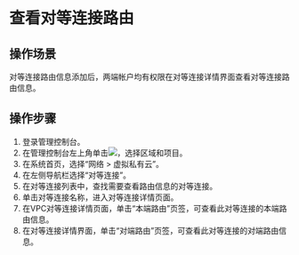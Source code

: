 # 查看对等连接路由<a name="vpc_peering_0004"></a>

## 操作场景<a name="sf59be65e05674baf9555ef3e0e0f687f"></a>

对等连接路由信息添加后，两端帐户均有权限在对等连接详情界面查看对等连接路由信息。

## 操作步骤<a name="section1865779319727"></a>

1.  登录管理控制台。
2.  在管理控制台左上角单击![](figures/icon-region.png)，选择区域和项目。
3.  在系统首页，选择“网络 \> 虚拟私有云”。
4.  在左侧导航栏选择“对等连接”。
5.  在对等连接列表中，查找需要查看路由信息的对等连接。
6.  单击对等连接名称，进入对等连接详情页面。
7.  在VPC对等连接详情页面，单击“本端路由”页签，可查看此对等连接的本端路由信息。
8.  在对等连接详情界面，单击“对端路由”页签，可查看此对等连接的对端路由信息。

